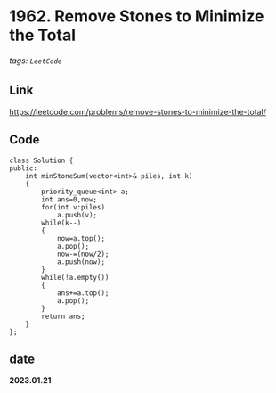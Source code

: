 # 1962. Remove Stones to Minimize the Total
###### tags: `LeetCode`
## **Link**
https://leetcode.com/problems/remove-stones-to-minimize-the-total/
## **Code**
```cpp=
class Solution {
public:
    int minStoneSum(vector<int>& piles, int k) 
    {
        priority_queue<int> a;
        int ans=0,now;
        for(int v:piles)
            a.push(v);
        while(k--)
        {
            now=a.top();
            a.pop();
            now-=(now/2);
            a.push(now);
        }
        while(!a.empty())
        {
            ans+=a.top();
            a.pop();
        }
        return ans;
    }
};
```
## date
**2023.01.21**
